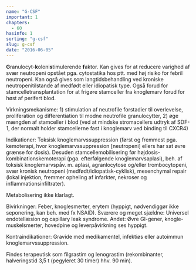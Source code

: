 ```yaml
---
name: "G-CSF"
important: 1
chapters:
  - 60
hasinfo: 1
sorting: "g-csf"
slug: g-csf
date: "2016-06-05"
---
```


<b>G</b>ranulocyt-<b>k</b>oloni<b>s</b>timulerende <b>f</b>aktor. Kan gives for
at reducere varighed af svær neutropeni opstået pga. cytostatika hos ptt. med
høj risiko for febril neutropeni. Kan også gives som langtidsbehandling ved
kroniske neutropenitilstande af medfødt eller idiopatisk type. Også forud for
stamcelletransplantation for at frigøre stamceller fra knoglemarv forud for høst
af perifert blod.

Virkningsmekanisme: 1) stimulation af neutrofile forstadier til overlevelse,
proliferation og differentiation til modne neutrofile granulocytter, 2) øge
mængden af stamceller i blod (ved at mindske stromacellers udtryk af SDF-1, der
normalt holder stamcellerne fast i knoglemarv ved binding til CXCR4)

Indikationer: Toksisk knoglemarvssuppression (først og fremmest pga. kemoterapi,
hvor knoglemarvssuppression [neutropeni] ellers har sat øvre grænse for dosis).
Desuden stamcellemobilisering før højdosis-kombinationskemoterapi (pga.
efterfølgende knoglemarvsaplasi), beh. af toksisk knoglemarvspåv. m. aplasi,
agranlocytose og/eller trombocytopeni, svær kronisk neutropeni
(medfødt/idiopatisk-cyklisk), mesenchymal repair (lokal injektion, fremmer
opheling af infarkter, nekroser og inflammationsinfiltrater).

Metabolisering ikke klarlagt.

Bivirkninger: Feber, knoglesmerter, erytem (hyppigt, nødvendiggør ikke
seponering, kan beh. med fx NSAID). Sværere og meget sjældne: Universel
endotellæsion og capillary leak syndrome. Andet: Øvre GI-gener,
knogle-muskelsmerter, hovedpine og leverpåvirkning ses hyppigt.

Kontraindikationer: Gravide med medikamentel, infektiøs eller autoimmun
knoglemarvssuppression.

Findes terapeutisk som filgrastim og lenograstim (rekombinanter, halveringstid
3,5 t (pegyleret 30 timer) hhv. 90 min).
